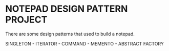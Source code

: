 # NOTEPAD DESIGN PATTERN PROJECT

There are some design patterns that used to build a notepad.

SINGLETON - ITERATOR - COMMAND - MEMENTO - ABSTRACT FACTORY
